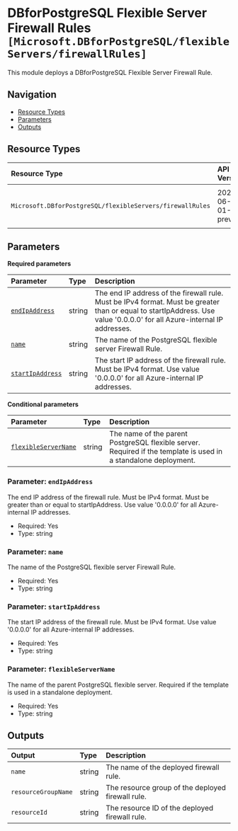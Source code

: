 # DBforPostgreSQL Flexible Server Firewall Rules `[Microsoft.DBforPostgreSQL/flexibleServers/firewallRules]`

This module deploys a DBforPostgreSQL Flexible Server Firewall Rule.

## Navigation

- [Resource Types](#Resource-Types)
- [Parameters](#Parameters)
- [Outputs](#Outputs)

## Resource Types

| Resource Type | API Version | References |
| :-- | :-- | :-- |
| `Microsoft.DBforPostgreSQL/flexibleServers/firewallRules` | 2025-06-01-preview | <ul style="padding-left: 0px;"><li>[AzAdvertizer](https://www.azadvertizer.net/azresourcetypes/microsoft.dbforpostgresql_flexibleservers_firewallrules.html)</li><li>[Template reference](https://learn.microsoft.com/en-us/azure/templates/Microsoft.DBforPostgreSQL/2025-06-01-preview/flexibleServers/firewallRules)</li></ul> |

## Parameters

**Required parameters**

| Parameter | Type | Description |
| :-- | :-- | :-- |
| [`endIpAddress`](#parameter-endipaddress) | string | The end IP address of the firewall rule. Must be IPv4 format. Must be greater than or equal to startIpAddress. Use value '0.0.0.0' for all Azure-internal IP addresses. |
| [`name`](#parameter-name) | string | The name of the PostgreSQL flexible server Firewall Rule. |
| [`startIpAddress`](#parameter-startipaddress) | string | The start IP address of the firewall rule. Must be IPv4 format. Use value '0.0.0.0' for all Azure-internal IP addresses. |

**Conditional parameters**

| Parameter | Type | Description |
| :-- | :-- | :-- |
| [`flexibleServerName`](#parameter-flexibleservername) | string | The name of the parent PostgreSQL flexible server. Required if the template is used in a standalone deployment. |

### Parameter: `endIpAddress`

The end IP address of the firewall rule. Must be IPv4 format. Must be greater than or equal to startIpAddress. Use value '0.0.0.0' for all Azure-internal IP addresses.

- Required: Yes
- Type: string

### Parameter: `name`

The name of the PostgreSQL flexible server Firewall Rule.

- Required: Yes
- Type: string

### Parameter: `startIpAddress`

The start IP address of the firewall rule. Must be IPv4 format. Use value '0.0.0.0' for all Azure-internal IP addresses.

- Required: Yes
- Type: string

### Parameter: `flexibleServerName`

The name of the parent PostgreSQL flexible server. Required if the template is used in a standalone deployment.

- Required: Yes
- Type: string

## Outputs

| Output | Type | Description |
| :-- | :-- | :-- |
| `name` | string | The name of the deployed firewall rule. |
| `resourceGroupName` | string | The resource group of the deployed firewall rule. |
| `resourceId` | string | The resource ID of the deployed firewall rule. |
